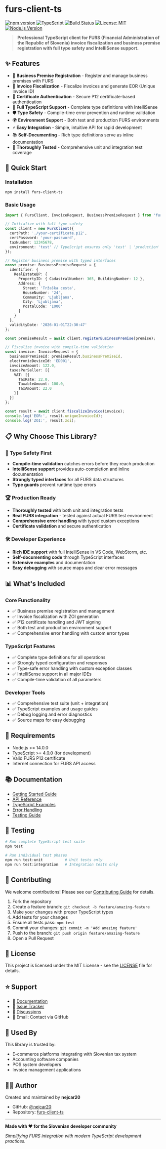 # furs-client-ts

[![npm version](https://badge.fury.io/js/furs-client-ts.svg)](https://www.npmjs.com/package/furs-client-ts)
[![TypeScript](https://img.shields.io/badge/TypeScript-Ready-blue.svg)](https://www.typescriptlang.org/)
[![Build Status](https://github.com/nejcar20/furs-client-ts/workflows/CI/badge.svg)](https://github.com/nejcar20/furs-client-ts/actions)
[![License: MIT](https://img.shields.io/badge/License-MIT-yellow.svg)](https://opensource.org/licenses/MIT)
[![Node.js Version](https://img.shields.io/node/v/furs-client-ts.svg)](https://nodejs.org/)

> **Professional TypeScript client for FURS (Financial Administration of the Republic of Slovenia) invoice fiscalization and business premise registration with full type safety and IntelliSense support.**

## ✨ Features

- 🏢 **Business Premise Registration** - Register and manage business premises with FURS
- 🧾 **Invoice Fiscalization** - Fiscalize invoices and generate EOR (Unique Invoice ID) 
- 🔐 **Certificate Authentication** - Secure P12 certificate-based authentication
- 🎯 **Full TypeScript Support** - Complete type definitions with IntelliSense
- 🛡️ **Type Safety** - Compile-time error prevention and runtime validation
- 🌍 **Environment Support** - Both test and production FURS environments
- ⚡ **Easy Integration** - Simple, intuitive API for rapid development
- 📚 **Self-Documenting** - Rich type definitions serve as inline documentation
- 🧪 **Thoroughly Tested** - Comprehensive unit and integration test coverage

## 🚀 Quick Start

### Installation

```bash
npm install furs-client-ts
```

### Basic Usage

```typescript
import { FursClient, InvoiceRequest, BusinessPremiseRequest } from 'furs-client-ts';

// Initialize with full type safety
const client = new FursClient({
  certPath: './your-certificate.p12',
  certPassword: 'your-password',
  taxNumber: 12345678,
  environment: 'test' // TypeScript ensures only 'test' | 'production'
});

// Register business premise with typed interfaces
const premise: BusinessPremiseRequest = {
  identifier: {
    RealEstateBP: {
      PropertyID: { CadastralNumber: 365, BuildingNumber: 12 },
      Address: {
        Street: 'Tržaška cesta',
        HouseNumber: '24',
        Community: 'Ljubljana',
        City: 'Ljubljana',
        PostalCode: '1000'
      }
    }
  },
  validityDate: '2026-01-01T22:30:47'
};

const premiseResult = await client.registerBusinessPremise(premise);

// Fiscalize invoice with compile-time validation
const invoice: InvoiceRequest = {
  businessPremiseId: premiseResult.businessPremiseId,
  electronicDeviceId: 'ED001',
  invoiceAmount: 122.0,
  taxesPerSeller: [{
    VAT: [{
      TaxRate: 22.0,
      TaxableAmount: 100.0,
      TaxAmount: 22.0
    }]
  }]
};

const result = await client.fiscalizeInvoice(invoice);
console.log('EOR:', result.uniqueInvoiceId);
console.log('ZOI:', result.zoi);
```

## 📋 Why Choose This Library?

### 🎯 **Type Safety First**
- **Compile-time validation** catches errors before they reach production
- **IntelliSense support** provides auto-completion and inline documentation
- **Strongly typed interfaces** for all FURS data structures
- **Type guards** prevent runtime type errors

### 🏆 **Production Ready**
- **Thoroughly tested** with both unit and integration tests
- **Real FURS integration** - tested against actual FURS test environment
- **Comprehensive error handling** with typed custom exceptions
- **Certificate validation** and secure authentication

### 🛠️ **Developer Experience**
- **Rich IDE support** with full IntelliSense in VS Code, WebStorm, etc.
- **Self-documenting code** through TypeScript interfaces
- **Extensive examples** and documentation
- **Easy debugging** with source maps and clear error messages

## 📊 What's Included

### Core Functionality
- ✅ Business premise registration and management
- ✅ Invoice fiscalization with ZOI generation
- ✅ P12 certificate handling and JWT signing
- ✅ Both test and production environment support
- ✅ Comprehensive error handling with custom error types

### TypeScript Features
- ✅ Complete type definitions for all operations
- ✅ Strongly typed configuration and responses
- ✅ Type-safe error handling with custom exception classes
- ✅ IntelliSense support in all major IDEs
- ✅ Compile-time validation of all parameters

### Developer Tools
- ✅ Comprehensive test suite (unit + integration)
- ✅ TypeScript examples and usage guides
- ✅ Debug logging and error diagnostics
- ✅ Source maps for easy debugging

## 🔧 Requirements

- Node.js >= 14.0.0
- TypeScript >= 4.0.0 (for development)
- Valid FURS P12 certificate
- Internet connection for FURS API access

## 📚 Documentation

- [Getting Started Guide](./docs/getting-started.md)
- [API Reference](./docs/api-reference.md)
- [TypeScript Examples](./examples/)
- [Error Handling](./docs/error-handling.md)
- [Testing Guide](./docs/testing.md)

## 🧪 Testing

```bash
# Run complete TypeScript test suite
npm test

# Run individual test phases
npm run test:unit          # Unit tests only
npm run test:integration   # Integration tests only
```

## 🤝 Contributing

We welcome contributions! Please see our [Contributing Guide](./CONTRIBUTING.md) for details.

1. Fork the repository
2. Create a feature branch: `git checkout -b feature/amazing-feature`
3. Make your changes with proper TypeScript types
4. Add tests for your changes
5. Ensure all tests pass: `npm test`
6. Commit your changes: `git commit -m 'Add amazing feature'`
7. Push to the branch: `git push origin feature/amazing-feature`
8. Open a Pull Request

## 📄 License

This project is licensed under the MIT License - see the [LICENSE](./LICENSE) file for details.

## ⭐ Support

- 📖 [Documentation](./docs/)
- 🐛 [Issue Tracker](https://github.com/nejcar20/furs-client-ts/issues)
- 💬 [Discussions](https://github.com/nejcar20/furs-client-ts/discussions)
- 📧 Email: Contact via GitHub

## 🎯 Used By

This library is trusted by:
- E-commerce platforms integrating with Slovenian tax system
- Accounting software companies
- POS system developers
- Invoice management applications

## 👨‍💻 Author

Created and maintained by **nejcar20**

- GitHub: [@nejcar20](https://github.com/nejcar20)
- Repository: [furs-client-ts](https://github.com/nejcar20/furs-client-ts)

---

**Made with ❤️ for the Slovenian developer community**

*Simplifying FURS integration with modern TypeScript development practices.*

